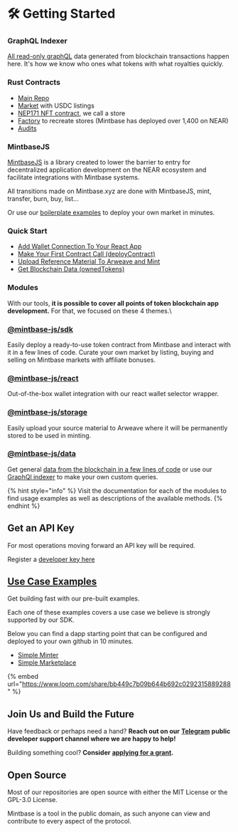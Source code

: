 # 🛠 Getting Started

### GraphQL Indexer

[All read-only graphQL](./#graphql-indexer) data generated from blockchain transactions happen here. It's how we know who ones what tokens with what royalties quickly.

### Rust Contracts

* [Main Repo](https://github.com/Mintbase/mb-contracts)
* [Market](https://github.com/Mintbase/mb-contracts/tree/main/mb-interop-market) with USDC listings
* [NEP171 NFT contract](https://github.com/Mintbase/mb-contracts/tree/main/mb-store), we call a store
* [Factory](https://github.com/Mintbase/mb-contracts/tree/main/mb-factory) to recreate stores (Mintbase has deployed over 1,400 on NEAR)
* [Audits](https://arweave.net/WvB-T\_sg6HbpG08NLutna0bw65hq4tkZZoUJzw4iRK4)

### MintbaseJS

[MintbaseJS](https://github.com/Mintbase/mintbase-js) is a library created to lower the barrier to entry for decentralized application development on the NEAR ecosystem and facilitate integrations with Mintbase systems.

All transitions made on Mintbase.xyz are done with MintbaseJS, mint, transfer, burn, buy, list...

Or use our [boilerplate examples](../examples/) to deploy your own market in minutes.



### Quick Start

* [Add Wallet Connection To Your React App](add-wallet-connection-to-your-react-app.md)
* [Make Your First Contract Call (deployContract)](make-your-first-contract-call-deploycontract.md)
* [Upload Reference Material To Arweave and Mint](upload-reference-material-to-arweave-and-mint.md)
* [Get Blockchain Data (ownedTokens)](get-blockchain-data-ownedtokens.md)



### Modules

With our tools, **it is possible to cover all points of token blockchain app development.** For that, we focused on these 4 themes.\


### [@mintbase-js/sdk](./#mintbase-js-sdk)

Easily deploy a ready-to-use token contract from Mintbase and interact with it in a few lines of code. Curate your own market by listing, buying and selling on Mintbase markets with affiliate bonuses.&#x20;

### [**@mintbase-js/react**](./#mintbase-js-react)

Out-of-the-box wallet integration with our react wallet selector wrapper.

### [**@mintbase-js/storage**](../../mintbase-sdk-ref/packages/storage/)

Easily upload your source material to Arweave where it will be permanently stored to be used in minting.

### [@mintbase-js/data](../../mintbase-sdk-ref/packages/data/)

Get general [data from the blockchain in a few lines of code](../../mintbase-sdk-ref/packages/data/) or use our [GraphQl indexer](../read-data/mintbase-graph.md) to make your own custom queries.&#x20;



{% hint style="info" %}
Visit the documentation for each of the modules to find usage examples as well as descriptions of the available methods.
{% endhint %}

## Get an API Key

For most operations moving forward an API key will be required.

Register a [developer key here](https://www.mintbase.io/developer)

## [Use Case Examples](../examples/)

Get building fast with our pre-built examples.

Each one of these examples covers a use case we believe is strongly supported by our SDK.

Below you can find a dapp starting point that can be configured and deployed to your own github in 10 minutes.

* [Simple Minter](https://github.com/Mintbase/examples/blob/main/simple-minter)
* [Simple Marketplace](https://github.com/Mintbase/examples/blob/main/simple-marketplace)

{% embed url="https://www.loom.com/share/bb449c7b09b644b692c0292315889288" %}

## Join Us and Build the Future

Have feedback or perhaps need a hand? **Reach out on our** [**Telegram**](https://t.me/mintdev) **public developer support channel where we are happy to help!**

Building something cool? **Consider** [**applying for a grant**](https://github.com/Mintbase/Grants-Program)**.**

## Open Source

Most of our repositories are open source with either the MIT License or the GPL-3.0 License.

Mintbase is a tool in the public domain, as such anyone can view and contribute to every aspect of the protocol.
